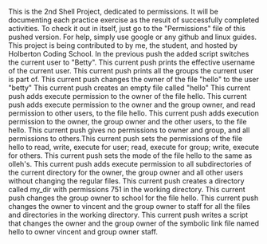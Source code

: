 This is the 2nd Shell Project, dedicated to permissions.
It will be documenting each practice exercise as the result of successfully completed activities.
To check it out in itself, just go to the "Permissions" file of this pushed version. For help, simply use google or any github and linux guides.
This project is being contributed to by me, the student, and hosted by Holberton Coding School.
In the previous push the added script switches the current user to "Betty".
This current push prints the effective username of the current user.
This current push prints all the groups the current user is part of.
This current push changes the owner of the file "hello" to the user "betty"
This current push creates an empty file called "hello"
This current push adds execute permission to the owner of the file  hello.
This current push adds execute permission to the owner and the group owner, and read permission to other users, to the file hello.
This current push adds execution permission to the owner, the group owner and the other users, to the file hello.
This current push gives no permissions to owner and group, and all permissions to others.This current push sets the permissions of the file hello to read, write, execute for user; read, execute for group; write, execute for others.
This current push sets the mode of the file hello to the same as olleh's.
This current push adds execute permission to all subdirectories of the current directory for the owner, the group owner and all other users without changing the regular files.
This current push creates a directory called my_dir with permissions 751 in the working directory.
This current push changes the group owner to school for the file hello.
This current push changes the owner to vincent and the group owner to staff for all the files and directories in the working directory.
This current push writes a script that changes the owner and the group owner of the symbolic link file named hello to owner vincent and group owner staff.
 
